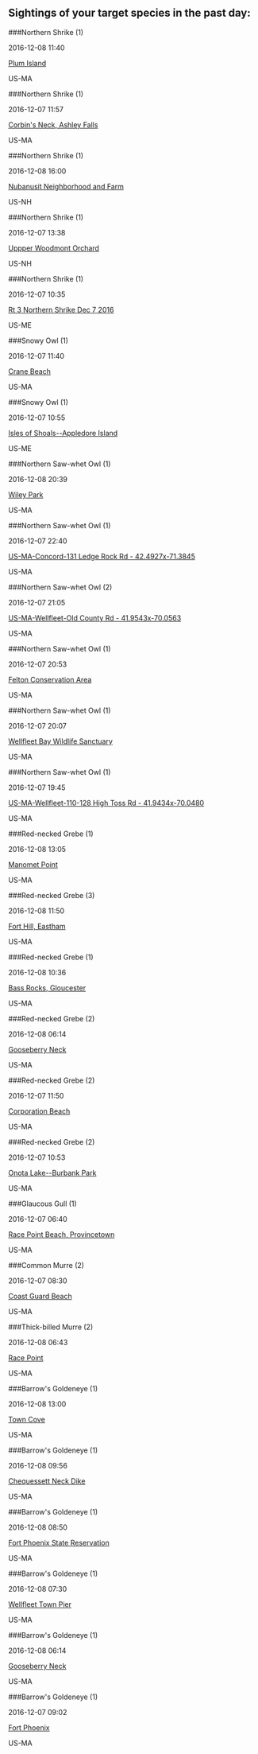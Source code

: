 ## Sightings of your target species in the past day:
 
###Northern Shrike (1)
 
2016-12-08 11:40
 
[Plum Island](http://ebird.org/ebird/hotspot/L830335)
 
US-MA
 

 
###Northern Shrike (1)
 
2016-12-07 11:57
 
[Corbin's Neck, Ashley Falls](http://ebird.org/ebird/hotspot/L3941791)
 
US-MA
 

 
###Northern Shrike (1)
 
2016-12-08 16:00
 
[Nubanusit Neighborhood and Farm](http://maps.apple.com/?q=42.8849738,-71.9737637)
 
US-NH
 

 
###Northern Shrike (1)
 
2016-12-07 13:38
 
[Uppper Woodmont Orchard](http://maps.apple.com/?q=42.776656,-71.594719)
 
US-NH
 

 
###Northern Shrike (1)
 
2016-12-07 10:35
 
[Rt 3 Northern Shrike Dec 7 2016](http://maps.apple.com/?q=44.4935429,-68.3753657)
 
US-ME
 

 
###Snowy Owl (1)
 
2016-12-07 11:40
 
[Crane Beach](http://ebird.org/ebird/hotspot/L211434)
 
US-MA
 

 
###Snowy Owl (1)
 
2016-12-07 10:55
 
[Isles of Shoals--Appledore Island](http://ebird.org/ebird/hotspot/L773277)
 
US-ME
 

 
###Northern Saw-whet Owl (1)
 
2016-12-08 20:39
 
[Wiley Park](http://ebird.org/ebird/hotspot/L510666)
 
US-MA
 

 
###Northern Saw-whet Owl (1)
 
2016-12-07 22:40
 
[US-MA-Concord-131 Ledge Rock Rd - 42.4927x-71.3845](http://maps.apple.com/?q=42.49271,-71.384465)
 
US-MA
 

 
###Northern Saw-whet Owl (2)
 
2016-12-07 21:05
 
[US-MA-Wellfleet-Old County Rd - 41.9543x-70.0563](http://maps.apple.com/?q=41.954251,-70.056286)
 
US-MA
 

 
###Northern Saw-whet Owl (1)
 
2016-12-07 20:53
 
[Felton Conservation Area](http://ebird.org/ebird/hotspot/L225460)
 
US-MA
 

 
###Northern Saw-whet Owl (1)
 
2016-12-07 20:07
 
[Wellfleet Bay Wildlife Sanctuary](http://ebird.org/ebird/hotspot/L207462)
 
US-MA
 

 
###Northern Saw-whet Owl (1)
 
2016-12-07 19:45
 
[US-MA-Wellfleet-110-128 High Toss Rd - 41.9434x-70.0480](http://maps.apple.com/?q=41.943418,-70.048034)
 
US-MA
 

 
###Red-necked Grebe (1)
 
2016-12-08 13:05
 
[Manomet Point](http://ebird.org/ebird/hotspot/L469938)
 
US-MA
 

 
###Red-necked Grebe (3)
 
2016-12-08 11:50
 
[Fort Hill, Eastham](http://ebird.org/ebird/hotspot/L358619)
 
US-MA
 

 
###Red-necked Grebe (1)
 
2016-12-08 10:36
 
[Bass Rocks, Gloucester](http://ebird.org/ebird/hotspot/L383673)
 
US-MA
 

 
###Red-necked Grebe (2)
 
2016-12-08 06:14
 
[Gooseberry Neck](http://ebird.org/ebird/hotspot/L455897)
 
US-MA
 

 
###Red-necked Grebe (2)
 
2016-12-07 11:50
 
[Corporation Beach](http://ebird.org/ebird/hotspot/L599237)
 
US-MA
 

 
###Red-necked Grebe (2)
 
2016-12-07 10:53
 
[Onota Lake--Burbank Park](http://ebird.org/ebird/hotspot/L802441)
 
US-MA
 

 
###Glaucous Gull (1)
 
2016-12-07 06:40
 
[Race Point Beach, Provincetown](http://ebird.org/ebird/hotspot/L489376)
 
US-MA
 

 
###Common Murre (2)
 
2016-12-07 08:30
 
[Coast Guard Beach](http://ebird.org/ebird/hotspot/L475094)
 
US-MA
 

 
###Thick-billed Murre (2)
 
2016-12-08 06:43
 
[Race Point](http://ebird.org/ebird/hotspot/L364733)
 
US-MA
 

 
###Barrow's Goldeneye (1)
 
2016-12-08 13:00
 
[Town Cove](http://ebird.org/ebird/hotspot/L806374)
 
US-MA
 

 
###Barrow's Goldeneye (1)
 
2016-12-08 09:56
 
[Chequessett Neck Dike](http://ebird.org/ebird/hotspot/L3188074)
 
US-MA
 

 
###Barrow's Goldeneye (1)
 
2016-12-08 08:50
 
[Fort Phoenix State Reservation](http://ebird.org/ebird/hotspot/L217786)
 
US-MA
 

 
###Barrow's Goldeneye (1)
 
2016-12-08 07:30
 
[Wellfleet Town Pier](http://ebird.org/ebird/hotspot/L4789108)
 
US-MA
 

 
###Barrow's Goldeneye (1)
 
2016-12-08 06:14
 
[Gooseberry Neck](http://ebird.org/ebird/hotspot/L455897)
 
US-MA
 

 
###Barrow's Goldeneye (1)
 
2016-12-07 09:02
 
[Fort Phoenix](http://maps.apple.com/?q=41.6244948,-70.9031224)
 
US-MA
 

 
